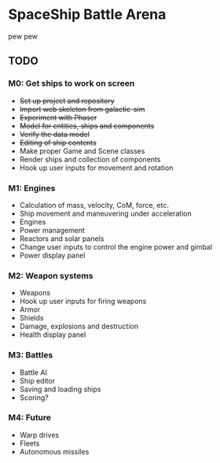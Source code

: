 # SpaceShip Battle Arena
pew pew

## TODO
### M0: Get ships to work on screen
* ~~Set up project and repository~~
* ~~Import web skeleton from galactic-sim~~
* ~~Experiment with Phaser~~
* ~~Model for entities, ships and components~~
* ~~Verify the data model~~
* ~~Editing of ship contents~~
* Make proper Game and Scene classes
* Render ships and collection of components
* Hook up user inputs for movement and rotation

### M1: Engines
* Calculation of mass, velocity, CoM, force, etc.
* Ship movement and maneuvering under acceleration
* Engines
* Power management
* Reactors and solar panels
* Change user inputs to control the engine power and gimbal
* Power display panel

### M2: Weapon systems
* Weapons
* Hook up user inputs for firing weapons
* Armor
* Shields
* Damage, explosions and destruction
* Health display panel

### M3: Battles
* Battle AI
* Ship editor
* Saving and loading ships
* Scoring?

### M4: Future
* Warp drives
* Fleets
* Autonomous missiles
